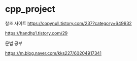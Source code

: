 # cpp_project

참조 사이트
https://copynull.tistory.com/237?category=649932

https://handhp1.tistory.com/29

문법 공부

https://m.blog.naver.com/kks227/60204917341


